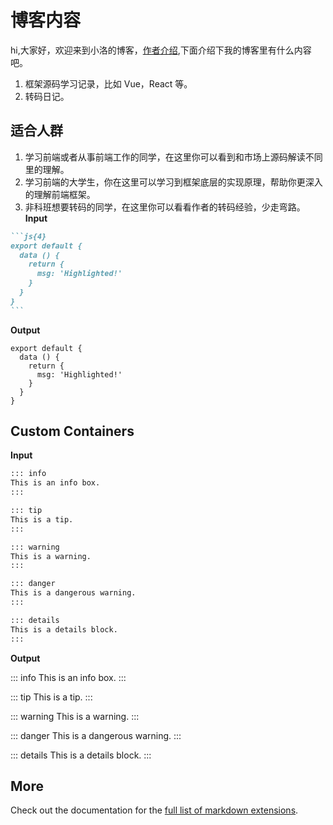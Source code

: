 # 博客内容

hi,大家好，欢迎来到小洛的博客，[作者介绍](./about-me.md),下面介绍下我的博客里有什么内容吧。

1. 框架源码学习记录，比如 Vue，React 等。
2. 转码日记。

## 适合人群

1. 学习前端或者从事前端工作的同学，在这里你可以看到和市场上源码解读不同里的理解。
2. 学习前端的大学生，你在这里可以学习到框架底层的实现原理，帮助你更深入的理解前端框架。
3. 非科班想要转码的同学，在这里你可以看看作者的转码经验，少走弯路。
**Input**

````md
```js{4}
export default {
  data () {
    return {
      msg: 'Highlighted!'
    }
  }
}
```
````

**Output**

```js{4}
export default {
  data () {
    return {
      msg: 'Highlighted!'
    }
  }
}
```

## Custom Containers

**Input**

```md
::: info
This is an info box.
:::

::: tip
This is a tip.
:::

::: warning
This is a warning.
:::

::: danger
This is a dangerous warning.
:::

::: details
This is a details block.
:::
```

**Output**

::: info
This is an info box.
:::

::: tip
This is a tip.
:::

::: warning
This is a warning.
:::

::: danger
This is a dangerous warning.
:::

::: details
This is a details block.
:::

## More

Check out the documentation for the [full list of markdown extensions](https://vitepress.dev/guide/markdown).
